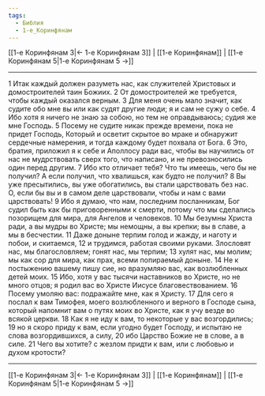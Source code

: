 ```yaml
---
tags:
  - Библия
  - 1-е_Коринфянам
---
```

[[1-е Коринфянам 3|← 1-е Коринфянам 3]] | [[1-е Коринфянам]] | [[1-е Коринфянам 5|1-е Коринфянам 5 →]]

---
1 Итак каждый должен разуметь нас, как служителей Христовых и домостроителей таин Божиих.
2 От домостроителей же требуется, чтобы каждый оказался верным.
3 Для меня очень мало значит, как судите обо мне вы или как судят другие люди; я и сам не сужу о себе.
4 Ибо хотя я ничего не знаю за собою, но тем не оправдываюсь; судия же мне Господь.
5 Посему не судите никак прежде времени, пока не придет Господь, Который и осветит скрытое во мраке и обнаружит сердечные намерения, и тогда каждому будет похвала от Бога.
6 Это, братия, приложил я к себе и Аполлосу ради вас, чтобы вы научились от нас не мудрствовать сверх того, что написано, и не превозносились один перед другим.
7 Ибо кто отличает тебя? Что ты имеешь, чего бы не получил? А если получил, что хвалишься, как будто не получил?
8 Вы уже пресытились, вы уже обогатились, вы стали царствовать без нас. О, если бы вы и в самом деле царствовали, чтобы и нам с вами царствовать!
9 Ибо я думаю, что нам, последним посланникам, Бог судил быть как бы приговоренными к смерти, потому что мы сделались позорищем для мира, для Ангелов и человеков.
10 Мы безумны Христа ради, а вы мудры во Христе; мы немощны, а вы крепки; вы в славе, а мы в бесчестии.
11 Даже доныне терпим голод и жажду, и наготу и побои, и скитаемся,
12 и трудимся, работая своими руками. Злословят нас, мы благословляем; гонят нас, мы терпим;
13 хулят нас, мы молим; мы как сор для мира, как прах, всеми попираемый доныне.
14 Не к постыжению вашему пишу сие, но вразумляю вас, как возлюбленных детей моих.
15 Ибо, хотя у вас тысячи наставников во Христе, но не много отцов; я родил вас во Христе Иисусе благовествованием.
16 Посему умоляю вас: подражайте мне, как я Христу.
17 Для сего я послал к вам Тимофея, моего возлюбленного и верного в Господе сына, который напомнит вам о путях моих во Христе, как я учу везде во всякой церкви.
18 Как я не иду к вам, то некоторые у вас возгордились;
19 но я скоро приду к вам, если угодно будет Господу, и испытаю не слова возгордившихся, а силу,
20 ибо Царство Божие не в слове, а в силе.
21 Чего вы хотите? с жезлом придти к вам, или с любовью и духом кротости?

---
[[1-е Коринфянам 3|← 1-е Коринфянам 3]] | [[1-е Коринфянам]] | [[1-е Коринфянам 5|1-е Коринфянам 5 →]]